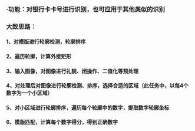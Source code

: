 ### ·功能：对银行卡卡号进行识别，也可应用于其他类似的识别

### 大致思路：

#### 1、对模版进行轮廓检测，轮廓排序

#### 2、遍历轮廓，计算外接矩形

#### 3、输入图像，对图像进行礼貌、闭操作、二值化等预处理

#### 4、对处理后对图像进行轮廓检测、排序，选择合适的区域（此任务中，以每4个数字为一个小区域）

#### 5、对小区域进行轮廓排序，遍历每个轮廓中的数字，提取数字轮廓坐标

#### 6、模版匹配，计算每个数字得分，得到正确数字

